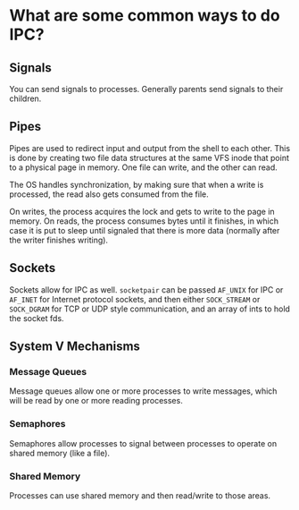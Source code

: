 # What are some common ways to do IPC?

## Signals

You can send signals to processes. Generally parents send signals to their children.

## Pipes

Pipes are used to redirect input and output from the shell to each other. This is done by creating two file data structures at the same VFS inode that point to a physical page in memory. One file can write, and the other can read.

The OS handles synchronization, by making sure that when a write is processed, the read also gets consumed from the file.

On writes, the process acquires the lock and gets to write to the page in memory. On reads, the process consumes bytes until it finishes, in which case it is put to sleep until signaled that there is more data (normally after the writer finishes writing).

## Sockets

Sockets allow for IPC as well. `socketpair` can be passed `AF_UNIX` for IPC or `AF_INET` for Internet protocol sockets, and then either `SOCK_STREAM` or `SOCK_DGRAM` for TCP or UDP style communication, and an array of ints to hold the socket fds.

## System V Mechanisms

### Message Queues

Message queues allow one or more processes to write messages, which will be read by one or more reading processes.

### Semaphores

Semaphores allow processes to signal between processes to operate on shared memory (like a file).

### Shared Memory

Processes can use shared memory and then read/write to those areas.
